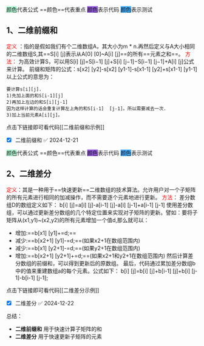 <span style="background:#affad1">颜色</span>代表公式   ==颜色==代表重点  <span style="background:#9254de">颜色</span>表示代码   <span style="background:#40a9ff">颜色</span>表示测试
## 1、二维前缀和
<font color="#ff0000">定义</font> ：指的是假如我们有个二维数组A，其大小为m * n.再然后定义与A大小相同的二维数组S,其==S[i]  [j]表示从A[0]  [0]~A[i]  [j]==的所有==元素之和==。
<font color="#ff0000">方法：</font>
为高效计算S，可以用S[i]  [j]=S[i−1]  [j]+S[i]  [j−1]−S[i−1]  [j−1]+A[i]  [j]公式来计算。
前缀和矩阵的公式：s[x2]  [y2]-s[x2]  [y1-1]-s[x1-1]  [y2]+s[x1-1]  [y1-1]
以上公式的意思为：
```
要计算s[i][j].
1)先加上面的和S[i-1][j]
2)再加上左边的和S[i][j-1]
因为这样计算的话会重复计算左上角的和S[i-1]  [j-1]。所以需要减去一次.
3)加上当前元素A[i][j]。
```

点击下链接即可看代码[[二维前缀和示例]]

- [x] 二维前缀和 ✅ 2024-12-21

<span style="background:#affad1">颜色</span>代表公式   ==颜色==代表重点  <span style="background:#9254de">颜色</span>表示代码   <span style="background:#40a9ff">颜色</span>表示测试
## 2、二维差分
<font color="#ff0000">定义</font>：其是一种用于==快速更新==二维数组的技术算法。允许用户对一个子矩阵的所有元素进行相同的加减操作，而不需要逐个元素地进行更新。
<font color="#ff0000">方法</font>：
差分数组D的数组定义如下：
b[i]  [j]=a[i]  [j]-a[i-1]  [j]-a[i]  [j-1]+a[i-1]  [j-1]
使用差分数组，可以通过更新差分数组的几个特定位置来实现对子矩阵的更新。譬如：要将子矩阵从(x1,y1)~(x2,y2)的所有元素增加一个值d,那么就可以：
- 增加:==b[x1]  [y1]+=d;==
- 减少:==b[x2+1]  [y1]-=d;==(如果x2+1在数组范围内)
- 减少:==b[x1]  [y2+1]-=d;==(如果y2+1在数组范围内)
- 增加:==b[x2+1]  [y2+1]+=d;==(如果x2+1和y2+1在数组范围内)
然后计算差分数组的前缀和，可以得到更新后的原数组。
最后，代码通过累加差分数组b中的值来重建数组a的每个元素。公式如下：
b[i]  [j]=b[i]  [j]+b[i-1]  [j]+b[i]  [j-1]-b[i-1]  [j-1];

点击下链接即可看代码[[二维差分示例]]

- [x] 二维差分 ✅ 2024-12-22

总结：
- **二维前缀和** 用于快速计算子矩阵的和
- **二维差分** 用于快速更新子矩阵的元素